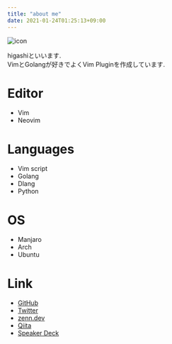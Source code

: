 ```yaml
---
title: "about me"
date: 2021-01-24T01:25:13+09:00
---
```


![icon](https://i.gyazo.com/ae95a4f99fe520615292c53db2512374.jpg)

higashiといいます.  
VimとGolangが好きでよくVim Pluginを作成しています.  

# Editor
- Vim
- Neovim

# Languages
- Vim script
- Golang
- Dlang
- Python

# OS
- Manjaro
- Arch
- Ubuntu

# Link
- [GitHub](https://github.com/higashi000)
- [Twitter](https://twitter.com/higashi136_2)
- [zenn.dev](https://zenn.dev/higashi000)
- [Qiita](https://qiita.com/higashi000)
- [Speaker Deck](https://speakerdeck.com/higashi000)
